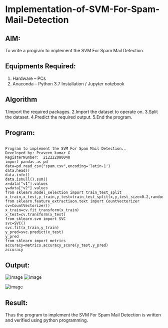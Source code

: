 # Implementation-of-SVM-For-Spam-Mail-Detection

## AIM:
To write a program to implement the SVM For Spam Mail Detection.

## Equipments Required:
1. Hardware – PCs
2. Anaconda – Python 3.7 Installation / Jupyter notebook

## Algorithm
1.Import the required packages.
2.Import the dataset to operate on.
3.Split the dataset.
4.Predict the required output.
5.End the program. 


## Program:
~~~

Program to implement the SVM For Spam Mail Detection..
Developed by: Praveen kumar G
RegisterNumber:  212222080040
import pandas as pd
data=pd.read_csv("spam.csv",encoding='latin-1')
data.head()
data.info()
data.isnull().sum()
x=data["v1"].values
y=data["v2"].values
from sklearn.model_selection import train_test_split
x_train,x_test,y_train,y_test=train_test_split(x,y,test_size=0.2,random_state=0)
from sklearn.feature_extractiaon.text import CountVectorizer
cv=CountVectorizer()
x_train=cv.fit_transform(x_train)
x_test=cv.transform(x_test)
from sklearn.svm import SVC
svc=SVC()
svc.fit(x_train,y_train)
y_pred=svc.predict(x_test)
y_pred
from sklearn import metrics
accuracy=metrics.accuracy_score(y_test,y_pred)
accuracy
~~~
## Output:
![image](https://github.com/RakshithaK11/Implementation-of-SVM-For-Spam-Mail-Detection/assets/139336455/145ce4b6-3f05-4b38-ba27-5774ee6f0ef1)
![image](https://github.com/RakshithaK11/Implementation-of-SVM-For-Spam-Mail-Detection/assets/139336455/ff9b27c6-1e78-4ed5-8fd7-a0e88627fdf0)

![image](https://github.com/RakshithaK11/Implementation-of-SVM-For-Spam-Mail-Detection/assets/139336455/433026fe-f3ae-49e2-ba3c-ca3abaa689b9)


## Result:
Thus the program to implement the SVM For Spam Mail Detection is written and verified using python programming.
